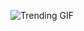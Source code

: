 ![Trending GIF](https://media3.giphy.com/media/v1.Y2lkPThiYjIxNzcyMXJ3OGRhaGY1ZXBnZW50NGdxcXU4bWkwZGxvc2R4dXoyN202cnE1diZlcD12MV9naWZzX3NlYXJjaCZjdD1n/fryY00CO4xCz4uJuDQ/giphy.gif)

